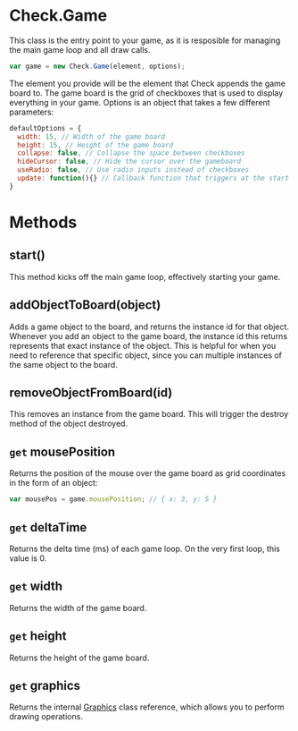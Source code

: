 # Check.Game

This class is the entry point to your game, as it is resposible for managing the main game loop and all draw calls.

```javascript
var game = new Check.Game(element, options);
```

The element you provide will be the element that Check appends the game board to. The game board is the grid of checkboxes that is used to display everything in your game. Options is an object that takes a few different parameters:

```javascript
defaultOptions = {
  width: 15, // Width of the game board
  height: 15, // Height of the game board
  collapse: false, // Collapse the space between checkboxes
  hideCursor: false, // Hide the cursor over the gameboard
  useRadio: false, // Use radio inputs instead of checkboxes
  update: function(){} // Callback function that triggers at the start of every game loop
}
```

# Methods

## start()
This method kicks off the main game loop, effectively starting your game.

## addObjectToBoard(object)
Adds a game object to the board, and returns the instance id for that object. Whenever you add an object to the game board, the instance id this returns represents that exact instance of the object. This is helpful for when you need to reference that specific object, since you can multiple instances of the same object to the board.

## removeObjectFromBoard(id)
This removes an instance from the game board. This will trigger the destroy method of the object destroyed.

## `get` mousePosition
Returns the position of the mouse over the game board as grid coordinates in the form of an object:

```javascript
var mousePos = game.mousePosition; // { x: 3, y: 5 }
```

## `get` deltaTime
Returns the delta time (ms) of each game loop. On the very first loop, this value is 0.

## `get` width
Returns the width of the game board.

## `get` height
Returns the height of the game board.

## `get` graphics
Returns the internal [Graphics](/api/classes/graphics.md) class reference, which allows you to perform drawing operations.